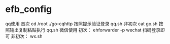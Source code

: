 # efb_config
qq使用 首次 cd /root ./go-cqhttp 按照提示验证登录 qq.sh 非初次 cat go.sh 按照输出复制粘贴执行 qq.sh 微信使用 初次： ehforwarder -p wechat 扫码登录即可 非初次： wx.sh
